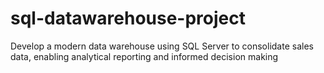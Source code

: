# sql-datawarehouse-project

Develop a modern data warehouse using SQL Server to consolidate sales data, enabling analytical reporting and informed decision making

